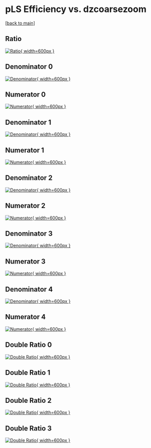 # pLS Efficiency vs. dzcoarsezoom

[[back to main](./)]



## Ratio

[![Ratio](../mtv/var/pLS_xtr_13_1_eff_dzcoarsezoom.png){ width=600px }](../mtv/var/pLS_xtr_13_1_eff_dzcoarsezoom.pdf)

## Denominator 0

[![Denominator](../mtv/den/pLS_xtr_13_1_eff_dzcoarsezoom_den0.png){ width=600px }](../mtv/den/pLS_xtr_13_1_eff_dzcoarsezoom_den0.pdf)

## Numerator 0

[![Numerator](../mtv/num/pLS_xtr_13_1_eff_dzcoarsezoom_num0.png){ width=600px }](../mtv/num/pLS_xtr_13_1_eff_dzcoarsezoom_num0.pdf)

## Denominator 1

[![Denominator](../mtv/den/pLS_xtr_13_1_eff_dzcoarsezoom_den1.png){ width=600px }](../mtv/den/pLS_xtr_13_1_eff_dzcoarsezoom_den1.pdf)

## Numerator 1

[![Numerator](../mtv/num/pLS_xtr_13_1_eff_dzcoarsezoom_num1.png){ width=600px }](../mtv/num/pLS_xtr_13_1_eff_dzcoarsezoom_num1.pdf)

## Denominator 2

[![Denominator](../mtv/den/pLS_xtr_13_1_eff_dzcoarsezoom_den2.png){ width=600px }](../mtv/den/pLS_xtr_13_1_eff_dzcoarsezoom_den2.pdf)

## Numerator 2

[![Numerator](../mtv/num/pLS_xtr_13_1_eff_dzcoarsezoom_num2.png){ width=600px }](../mtv/num/pLS_xtr_13_1_eff_dzcoarsezoom_num2.pdf)

## Denominator 3

[![Denominator](../mtv/den/pLS_xtr_13_1_eff_dzcoarsezoom_den3.png){ width=600px }](../mtv/den/pLS_xtr_13_1_eff_dzcoarsezoom_den3.pdf)

## Numerator 3

[![Numerator](../mtv/num/pLS_xtr_13_1_eff_dzcoarsezoom_num3.png){ width=600px }](../mtv/num/pLS_xtr_13_1_eff_dzcoarsezoom_num3.pdf)

## Denominator 4

[![Denominator](../mtv/den/pLS_xtr_13_1_eff_dzcoarsezoom_den4.png){ width=600px }](../mtv/den/pLS_xtr_13_1_eff_dzcoarsezoom_den4.pdf)

## Numerator 4

[![Numerator](../mtv/num/pLS_xtr_13_1_eff_dzcoarsezoom_num4.png){ width=600px }](../mtv/num/pLS_xtr_13_1_eff_dzcoarsezoom_num4.pdf)

## Double Ratio 0

[![Double Ratio](../mtv/ratio/pLS_xtr_13_1_eff_dzcoarsezoom_ratio0.png){ width=600px }](../mtv/ratio/pLS_xtr_13_1_eff_dzcoarsezoom_ratio0.pdf)

## Double Ratio 1

[![Double Ratio](../mtv/ratio/pLS_xtr_13_1_eff_dzcoarsezoom_ratio1.png){ width=600px }](../mtv/ratio/pLS_xtr_13_1_eff_dzcoarsezoom_ratio1.pdf)

## Double Ratio 2

[![Double Ratio](../mtv/ratio/pLS_xtr_13_1_eff_dzcoarsezoom_ratio2.png){ width=600px }](../mtv/ratio/pLS_xtr_13_1_eff_dzcoarsezoom_ratio2.pdf)

## Double Ratio 3

[![Double Ratio](../mtv/ratio/pLS_xtr_13_1_eff_dzcoarsezoom_ratio3.png){ width=600px }](../mtv/ratio/pLS_xtr_13_1_eff_dzcoarsezoom_ratio3.pdf)

